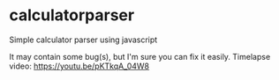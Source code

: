 # calculatorparser
Simple calculator parser using javascript 

It may contain some bug(s), but I'm sure you can fix it easily.
Timelapse video: https://youtu.be/pKTkqA_04W8

